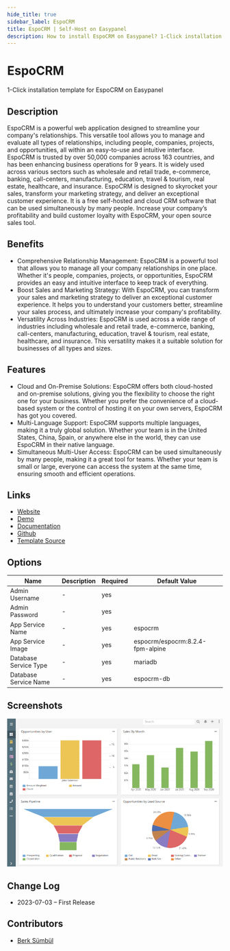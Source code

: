 ```yaml
---
hide_title: true
sidebar_label: EspoCRM
title: EspoCRM | Self-Host on Easypanel
description: How to install EspoCRM on Easypanel? 1-Click installation template for EspoCRM on Easypanel
---
```


<!-- generated -->

# EspoCRM

1-Click installation template for EspoCRM on Easypanel

## Description

EspoCRM is a powerful web application designed to streamline your company&#39;s relationships. This versatile tool allows you to manage and evaluate all types of relationships, including people, companies, projects, and opportunities, all within an easy-to-use and intuitive interface. EspoCRM is trusted by over 50,000 companies across 163 countries, and has been enhancing business operations for 9 years. It is widely used across various sectors such as wholesale and retail trade, e-commerce, banking, call-centers, manufacturing, education, travel &amp; tourism, real estate, healthcare, and insurance. EspoCRM is designed to skyrocket your sales, transform your marketing strategy, and deliver an exceptional customer experience. It is a free self-hosted and cloud CRM software that can be used simultaneously by many people. Increase your company’s profitability and build customer loyalty with EspoCRM, your open source sales tool.

## Benefits

- Comprehensive Relationship Management: EspoCRM is a powerful tool that allows you to manage all your company relationships in one place. Whether it's people, companies, projects, or opportunities, EspoCRM provides an easy and intuitive interface to keep track of everything.
- Boost Sales and Marketing Strategy: With EspoCRM, you can transform your sales and marketing strategy to deliver an exceptional customer experience. It helps you to understand your customers better, streamline your sales process, and ultimately increase your company's profitability.
- Versatility Across Industries: EspoCRM is used across a wide range of industries including wholesale and retail trade, e-commerce, banking, call-centers, manufacturing, education, travel & tourism, real estate, healthcare, and insurance. This versatility makes it a suitable solution for businesses of all types and sizes.

## Features

- Cloud and On-Premise Solutions: EspoCRM offers both cloud-hosted and on-premise solutions, giving you the flexibility to choose the right one for your business. Whether you prefer the convenience of a cloud-based system or the control of hosting it on your own servers, EspoCRM has got you covered.
- Multi-Language Support: EspoCRM supports multiple languages, making it a truly global solution. Whether your team is in the United States, China, Spain, or anywhere else in the world, they can use EspoCRM in their native language.
- Simultaneous Multi-User Access: EspoCRM can be used simultaneously by many people, making it a great tool for teams. Whether your team is small or large, everyone can access the system at the same time, ensuring smooth and efficient operations.

## Links

- [Website](https://espocrm.com)
- [Demo](https://demo.espocrm.com)
- [Documentation](https://docs.espocrm.com)
- [Github](https://github.com/espocrm)
- [Template Source](https://github.com/easypanel-io/templates/tree/main/templates/espocrm)

## Options

Name | Description | Required | Default Value
-|-|-|-
Admin Username | - | yes | 
Admin Password | - | yes | 
App Service Name | - | yes | espocrm
App Service Image | - | yes | espocrm/espocrm:8.2.4-fpm-alpine
Database Service Type | - | yes | mariadb
Database Service Name | - | yes | espocrm-db

## Screenshots

![EspoCRM Screenshot](./assets/screenshot.png)

## Change Log

- 2023-07-03 – First Release

## Contributors

- [Berk Sümbül](https://berksmbl.com)
